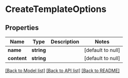 # CreateTemplateOptions

## Properties
Name | Type | Description | Notes
------------ | ------------- | ------------- | -------------
**name** | **string** |  | [default to null]
**content** | **string** |  | [default to null]

[[Back to Model list]](../README.md#documentation-for-models) [[Back to API list]](../README.md#documentation-for-api-endpoints) [[Back to README]](../README.md)


